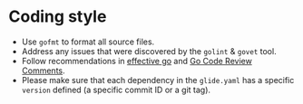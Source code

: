 # Coding style

- Use `gofmt` to format all source files.
- Address any issues that were discovered by the `golint` & `govet` tool.
- Follow recommendations in [effective go](https://golang.org/doc/effective_go.html) and [Go Code Review Comments](https://github.com/golang/go/wiki/CodeReviewComments).
- Please make sure that each dependency in the `glide.yaml` has a specific `version` defined (a specific commit ID or a git tag).
